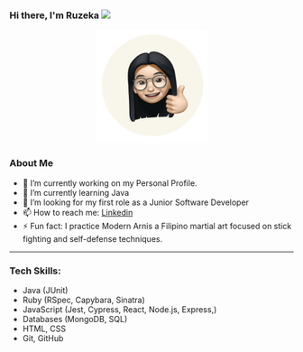 ### Hi there, I'm Ruzeka <img src = "https://raw.githubusercontent.com/MartinHeinz/MartinHeinz/master/wave.gif" width = 30px>

<p align="center">
    <img width="200" src="https://github.com/Kathryn-Jie/Kathryn-Jie/blob/main/kathryn.png">
</p>

### About Me
- 🔭 I’m currently working on my Personal Profile.
- 🌱 I’m currently learning Java
- 🤔 I’m looking for my first role as a Junior Software Developer
- 📫 How to reach me: [Linkedin](https://www.linkedin.com/in/ruzeka-uddin)
- ⚡ Fun fact: I practice Modern Arnis a Filipino martial art focused on stick fighting and self-defense techniques.
---
### Tech Skills:
- Java (JUnit)
- Ruby (RSpec, Capybara, Sinatra) 
- JavaScript (Jest, Cypress, React, Node.js, Express,)
- Databases (MongoDB, SQL)
- HTML, CSS
- Git, GitHub
